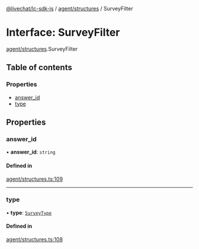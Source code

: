 [@livechat/lc-sdk-js](../README.md) / [agent/structures](../modules/agent_structures.md) / SurveyFilter

# Interface: SurveyFilter

[agent/structures](../modules/agent_structures.md).SurveyFilter

## Table of contents

### Properties

- [answer\_id](agent_structures.SurveyFilter.md#answer_id)
- [type](agent_structures.SurveyFilter.md#type)

## Properties

### answer\_id

• **answer\_id**: `string`

#### Defined in

[agent/structures.ts:109](https://github.com/livechat/lc-sdk-js/blob/951da85/src/agent/structures.ts#L109)

___

### type

• **type**: [`SurveyType`](../enums/agent_structures.SurveyType.md)

#### Defined in

[agent/structures.ts:108](https://github.com/livechat/lc-sdk-js/blob/951da85/src/agent/structures.ts#L108)
